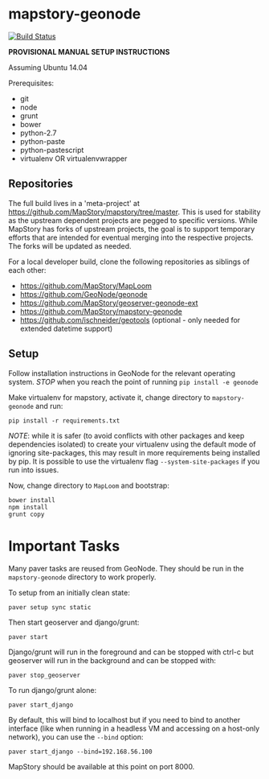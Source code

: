
mapstory-geonode
================

[![Build Status](https://travis-ci.org/MapStory/mapstory-geonode.svg)](https://travis-ci.org/MapStory/mapstory-geonode)

**PROVISIONAL MANUAL SETUP INSTRUCTIONS**

Assuming Ubuntu 14.04

Prerequisites:
* git
* node
* grunt
* bower
* python-2.7
* python-paste
* python-pastescript
* virtualenv OR virtualenvwrapper

Repositories
------------

The full build lives in a 'meta-project' at https://github.com/MapStory/mapstory/tree/master. This is used for stability as the upstream dependent projects are pegged to specific versions. While MapStory has forks of upstream projects, the goal is to support temporary efforts that are intended for eventual merging into the respective projects. The forks will be updated as needed.

For a local developer build, clone the following repositories as siblings of each other:
* https://github.com/MapStory/MapLoom
* https://github.com/GeoNode/geonode
* https://github.com/MapStory/geoserver-geonode-ext
* https://github.com/MapStory/mapstory-geonode
* https://github.com/ischneider/geotools (optional - only needed for extended datetime support)

Setup
-----

Follow installation instructions in GeoNode for the relevant operating system.
*STOP* when you reach the point of running `pip install -e geonode`

Make virtualenv for mapstory, activate it, change directory to `mapstory-geonode` and run:

    pip install -r requirements.txt
    
*NOTE*: while it is safer (to avoid conflicts with other packages and keep dependencies isolated) to create your virtualenv using the default mode of ignoring site-packages, this may result in more requirements being installed by pip. It is possible to use the virtualenv flag `--system-site-packages` if you run into issues.

Now, change directory to `MapLoom` and bootstrap:

    bower install
    npm install
    grunt copy

Important Tasks
===============

Many paver tasks are reused from GeoNode. They should be run in the `mapstory-geonode` directory to work properly.

To setup from an initially clean state:

    paver setup sync static

Then start geoserver and django/grunt:

    paver start

Django/grunt will run in the foreground and can be stopped with ctrl-c but
geoserver will run in the background and can be stopped with:

    paver stop_geoserver

To run django/grunt alone:

    paver start_django

By default, this will bind to localhost but if you need to bind to another interface (like when running in a headless VM and accessing on a host-only network), you can use the `--bind` option:

    paver start_django --bind=192.168.56.100

MapStory should be available at this point on port 8000.
